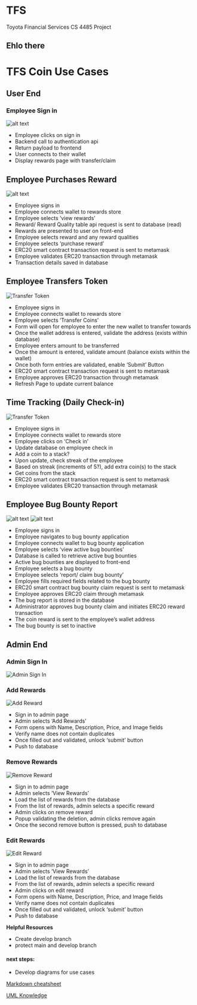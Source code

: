 # TFS
Toyota Financial Services CS 4485 Project
## Ehlo there

# TFS Coin Use Cases

## User End

### Employee Sign in
![alt text](https://github.com/bquigley1/TFS/blob/main/Employee_Sign_In_SD.png)

* Employee clicks on sign in
* Backend call to authentication api
* Return payload to frontend
* User connects to their wallet
* Display rewards page with transfer/claim

## Employee Purchases Reward
 ![alt text](https://github.com/bquigley1/TFS/blob/main/Employee_Purchases_Reward_SD.png)
 
* Employee signs in
* Employee connects wallet to rewards store
* Employee selects ‘view rewards’
* Reward/ Reward Quality table api request is sent to database (read)
* Rewards are presented to user on front-end
* Employee selects reward and any reward qualities
* Employee selects ‘purchase reward’
* ERC20 smart contract transaction request is sent to metamask
* Employee validates ERC20 transaction through metamask
* Transaction details saved in database

## Employee Transfers Token
![Transfer Token](https://github.com/bquigley1/TFS/blob/main/Employee_TransferToken.png)
* Employee signs in
* Employee connects wallet to rewards store
* Employee selects ‘Transfer Coins’
* Form will open for employee to enter the new wallet to transfer towards
* Once the wallet address is entered, validate the address (exists within database)
* Employee enters amount to be transferred
* Once the amount is entered, validate amount (balance exists within the wallet)
* Once both form entries are validated, enable ‘Submit’ Button
* ERC20 smart contract transaction request is sent to metamask
* Employee approves ERC20 transaction through metamask
* Refresh Page to update current balance

## Time Tracking (Daily Check-in)
![Transfer Token](https://github.com/bquigley1/TFS/blob/main/Employee_Daily_CheckIn_SD.png)
* Employee signs in
* Employee connects wallet to rewards store
* Employee clicks on ‘Check in’
* Update database on employee check in
* Add a coin to a stack?
* Upon update, check streak of the employee
* Based on streak (increments of 5?), add extra coin(s) to the stack
* Get coins from the stack
* ERC20 smart contract transaction request is sent to metamask
* Employee validates ERC20 transaction through metamask

## Employee Bug Bounty Report
![alt text](https://github.com/bquigley1/TFS/blob/main/Employee_Bug_Report_SD.png)
![alt text](https://github.com/bquigley1/TFS/blob/main/Admin_Validates_Bug_Report_SD.png)
* Employee signs in
* Employee navigates to bug bounty application
* Employee connects wallet to bug bounty application
* Employee selects ‘view active bug bounties’
* Database is called to retrieve active bug bounties
* Active bug bounties are displayed to front-end
* Employee selects a bug bounty 
* Employee selects ‘report/ claim bug bounty’
* Employee fills required fields related to the bug bounty
* ERC20 smart contract bug bounty claim request is sent to metamask
* Employee approves ERC20 claim through metamask
* The bug report is stored in the database
* Administrator approves bug bounty claim and initiates ERC20 reward transaction
* The coin reward is sent to the employee’s wallet address
* The bug bounty is set to inactive



## Admin End

### Admin Sign In
![Admin Sign In](https://github.com/bquigley1/TFS/blob/main/usecases/Admin_SignIn.png)

### Add Rewards
![Add Reward](https://github.com/bquigley1/TFS/blob/main/usecases/Admin_AddReward.png)
* Sign in to admin page
* Admin selects ‘Add Rewards’
* Form opens with Name, Description, Price, and Image fields
* Verify name does not contain duplicates
* Once filled out and validated, unlock ‘submit’ button
* Push to database

### Remove Rewards
![Remove Reward](https://github.com/bquigley1/TFS/blob/main/usecases/Admin_RemoveReward.png)
* Sign in to admin page
* Admin selects ‘View Rewards’
* Load the list of rewards from the database
* From the list of rewards, admin selects a specific reward
* Admin clicks on remove reward
* Popup validating the deletion, admin clicks remove again
* Once the second remove button is pressed, push to database

### Edit Rewards
![Edit Reward](https://github.com/bquigley1/TFS/blob/main/usecases/Admin_EditReward.png)
* Sign in to admin page
* Admin selects ‘View Rewards’
* Load the list of rewards from the database
* From the list of rewards, admin selects a specific reward
* Admin clicks on edit reward
* Form opens with Name, Description, Price, and Image fields
* Verify name does not contain duplicates
* Once filled out and validated, unlock ‘submit’ button
* Push to database


__Helpful Resources__
* Create develop branch
* protect main and develop branch

#### next steps:

* Develop diagrams for use cases

[Markdown cheatsheet](https://www.markdownguide.org/cheat-sheet/)

[UML Knowledge](https://plantuml.com/)
